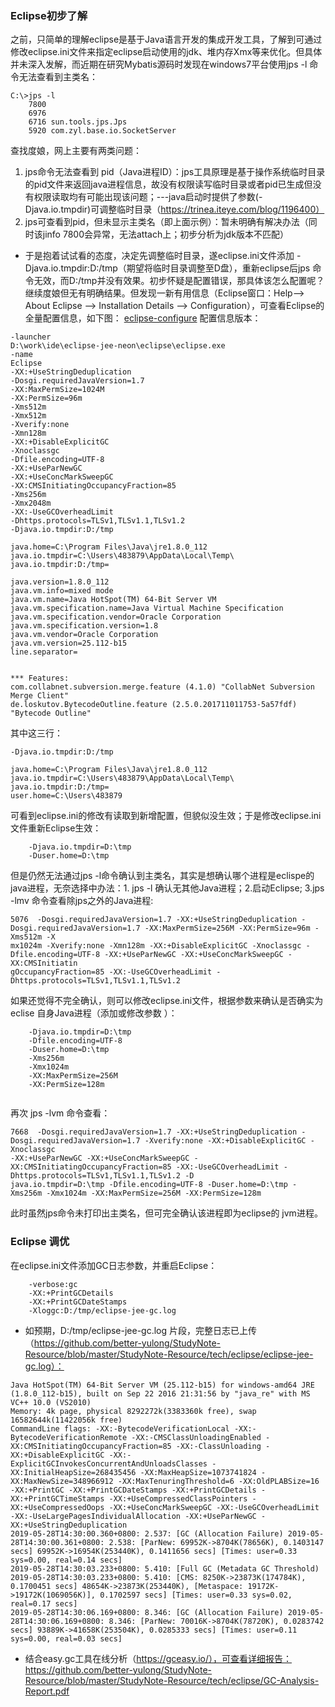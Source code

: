 ### Eclipse初步了解
之前，只简单的理解eclipse是基于Java语言开发的集成开发工具，了解到可通过修改eclipse.ini文件来指定eclipse启动使用的jdk、堆内存Xmx等来优化。但具体并未深入发解，而近期在研究Mybatis源码时发现在windows7平台使用jps -l 命令无法查看到主类名：
```language
C:\>jps -l
	7800
	6976
	6716 sun.tools.jps.Jps
	5920 com.zyl.base.io.SocketServer
```
查找度娘，网上主要有两类问题：
1. jps命令无法查看到 pid（Java进程ID）：jps工具原理是基于操作系统临时目录的pid文件来返回java进程信息，故没有权限读写临时目录或者pid已生成但没有权限读取均有可能出现该问题；---java启动时提供了参数(-Djava.io.tmpdir)可调整临时目录（https://trinea.iteye.com/blog/1196400）
2. jps可查看到pid，但未显示主类名（即上面示例）：暂未明确有解决办法（同时该jinfo 7800会异常，无法attach上；初步分析为jdk版本不匹配）

- 于是抱着试试看的态度，决定先调整临时目录，遂eclipse.ini文件添加 -Djava.io.tmpdir:D:/tmp（期望将临时目录调整至D盘），重新eclipse后jps 命令无效，而D:/tmp并没有效果。初步怀疑是配置错误，那具体该怎么配置呢？继续度娘但无有明确结果。但发现一新有用信息（Eclipse窗口：Help--> About Eclipse --> Installation Details --> Configuration），可查看Eclipse的全量配置信息，如下图：
[eclipse-configure](https://github.com/better-yulong/StudyNote-Resource/blob/master/StudyNote-Resource/tech/eclipse/eclipse-configure.PNG)
配置信息版本：
```language
-launcher
D:\work\ide\eclipse-jee-neon\eclipse\eclipse.exe
-name
Eclipse
-XX:+UseStringDeduplication
-Dosgi.requiredJavaVersion=1.7
-XX:MaxPermSize=1024M
-XX:PermSize=96m
-Xms512m
-Xmx512m
-Xverify:none
-Xmn128m
-XX:+DisableExplicitGC
-Xnoclassgc
-Dfile.encoding=UTF-8
-XX:+UseParNewGC
-XX:+UseConcMarkSweepGC
-XX:CMSInitiatingOccupancyFraction=85
-Xms256m
-Xmx2048m
-XX:-UseGCOverheadLimit
-Dhttps.protocols=TLSv1,TLSv1.1,TLSv1.2
-Djava.io.tmpdir:D:/tmp

java.home=C:\Program Files\Java\jre1.8.0_112
java.io.tmpdir=C:\Users\483879\AppData\Local\Temp\
java.io.tmpdir:D:/tmp=

java.version=1.8.0_112
java.vm.info=mixed mode
java.vm.name=Java HotSpot(TM) 64-Bit Server VM
java.vm.specification.name=Java Virtual Machine Specification
java.vm.specification.vendor=Oracle Corporation
java.vm.specification.version=1.8
java.vm.vendor=Oracle Corporation
java.vm.version=25.112-b15
line.separator=


*** Features:
com.collabnet.subversion.merge.feature (4.1.0) "CollabNet Subversion Merge Client"
de.loskutov.BytecodeOutline.feature (2.5.0.201711011753-5a57fdf) "Bytecode Outline"
```
其中这三行：
```language
-Djava.io.tmpdir:D:/tmp

java.home=C:\Program Files\Java\jre1.8.0_112
java.io.tmpdir=C:\Users\483879\AppData\Local\Temp\
java.io.tmpdir:D:/tmp=
user.home=C:\Users\483879
```
可看到eclipse.ini的修改有读取到新增配置，但貌似没生效；于是修改eclipse.ini文件重新Eclipse生效：
```language
	-Djava.io.tmpdir=D:\tmp
	-Duser.home=D:\tmp
```
但是仍然无法通过jps -l命令确认到主类名，其实是想确认哪个进程是eclispe的java进程，无奈选择中办法：1. jps -l 确认无其他Java进程；2.启动Eclipse; 3.jps -lmv 命令查看除jps之外的Java进程:
```language
5076  -Dosgi.requiredJavaVersion=1.7 -XX:+UseStringDeduplication -Dosgi.requiredJavaVersion=1.7 -XX:MaxPermSize=256M -XX:PermSize=96m -Xms512m -X
mx1024m -Xverify:none -Xmn128m -XX:+DisableExplicitGC -Xnoclassgc -Dfile.encoding=UTF-8 -XX:+UseParNewGC -XX:+UseConcMarkSweepGC -XX:CMSInitiatin
gOccupancyFraction=85 -XX:-UseGCOverheadLimit -Dhttps.protocols=TLSv1,TLSv1.1,TLSv1.2 
```
如果还觉得不完全确认，则可以修改eclipse.ini文件，根据参数来确认是否确实为eclise 自身Java进程（添加或修改参数 ）：
```language
	-Djava.io.tmpdir=D:\tmp
	-Dfile.encoding=UTF-8
	-Duser.home=D:\tmp
	-Xms256m
	-Xmx1024m
	-XX:MaxPermSize=256M
	-XX:PermSize=128m
	
```
再次 jps -lvm 命令查看：
```language
7668  -Dosgi.requiredJavaVersion=1.7 -XX:+UseStringDeduplication -Dosgi.requiredJavaVersion=1.7 -Xverify:none -XX:+DisableExplicitGC -Xnoclassgc
-XX:+UseParNewGC -XX:+UseConcMarkSweepGC -XX:CMSInitiatingOccupancyFraction=85 -XX:-UseGCOverheadLimit -Dhttps.protocols=TLSv1,TLSv1.1,TLSv1.2 -D
java.io.tmpdir=D:\tmp -Dfile.encoding=UTF-8 -Duser.home=D:\tmp -Xms256m -Xmx1024m -XX:MaxPermSize=256M -XX:PermSize=128m
```
此时虽然jps命令未打印出主类名，但可完全确认该进程即为eclipse的 jvm进程。
### Eclipse 调优
在eclipse.ini文件添加GC日志参数，并重启Eclipse：
```language
	-verbose:gc
	-XX:+PrintGCDetails
	-XX:+PrintGCDateStamps
	-Xloggc:D:/tmp/eclipse-jee-gc.log
```
- 如预期，D:/tmp/eclipse-jee-gc.log 片段，完整日志已上传（https://github.com/better-yulong/StudyNote-Resource/blob/master/StudyNote-Resource/tech/eclipse/eclipse-jee-gc.log）：
```language
Java HotSpot(TM) 64-Bit Server VM (25.112-b15) for windows-amd64 JRE (1.8.0_112-b15), built on Sep 22 2016 21:31:56 by "java_re" with MS VC++ 10.0 (VS2010)
Memory: 4k page, physical 8292272k(3383360k free), swap 16582644k(11422056k free)
CommandLine flags: -XX:-BytecodeVerificationLocal -XX:-BytecodeVerificationRemote -XX:-CMSClassUnloadingEnabled -XX:CMSInitiatingOccupancyFraction=85 -XX:-ClassUnloading -XX:+DisableExplicitGC -XX:-ExplicitGCInvokesConcurrentAndUnloadsClasses -XX:InitialHeapSize=268435456 -XX:MaxHeapSize=1073741824 -XX:MaxNewSize=348966912 -XX:MaxTenuringThreshold=6 -XX:OldPLABSize=16 -XX:+PrintGC -XX:+PrintGCDateStamps -XX:+PrintGCDetails -XX:+PrintGCTimeStamps -XX:+UseCompressedClassPointers -XX:+UseCompressedOops -XX:+UseConcMarkSweepGC -XX:-UseGCOverheadLimit -XX:-UseLargePagesIndividualAllocation -XX:+UseParNewGC -XX:+UseStringDeduplication 
2019-05-28T14:30:00.360+0800: 2.537: [GC (Allocation Failure) 2019-05-28T14:30:00.361+0800: 2.538: [ParNew: 69952K->8704K(78656K), 0.1403147 secs] 69952K->16954K(253440K), 0.1411656 secs] [Times: user=0.33 sys=0.00, real=0.14 secs] 
2019-05-28T14:30:03.233+0800: 5.410: [Full GC (Metadata GC Threshold) 2019-05-28T14:30:03.233+0800: 5.410: [CMS: 8250K->23873K(174784K), 0.1700451 secs] 48654K->23873K(253440K), [Metaspace: 19172K->19172K(1069056K)], 0.1702597 secs] [Times: user=0.33 sys=0.02, real=0.17 secs] 
2019-05-28T14:30:06.169+0800: 8.346: [GC (Allocation Failure) 2019-05-28T14:30:06.169+0800: 8.346: [ParNew: 70016K->8704K(78720K), 0.0283742 secs] 93889K->41658K(253504K), 0.0285333 secs] [Times: user=0.11 sys=0.00, real=0.03 secs] 
```
- 结合easy.gc工具在线分析（https://gceasy.io/），可查看详细报告：https://github.com/better-yulong/StudyNote-Resource/blob/master/StudyNote-Resource/tech/eclipse/GC-Analysis-Report.pdf



